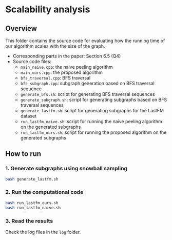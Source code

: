 # Scalability analysis

## Overview

This folder contains the source code for evaluating how the running time of our algorithm scales with the size of the graph.

- Corresponding parts in the paper: Section 6.5 (Q4)
- Source code files:  
  - `main_naive.cpp`: the naive peeling algorithm
  - `main_ours.cpp`: the proposed algorithm
  - `bfs_traversal.cpp`: BFS traversal
  - `bfs_subgraph.cpp`: subgraph generation based on BFS traversal sequence
  - `generate_bfs.sh`: script for generating BFS traversal sequences
  - `generate_subgraph.sh`: script for generating subgraphs based on BFS traversal sequences
  - `generate_lastfm.sh`: script for generating subgraphs for the LastFM dataset
  - `run_lastfm_naive.sh`: script for running the naive peeling algorithm on the generated subgraphs  
  - `run_lastfm_ours.sh`: script for running the proposed algorithm on the generated subgraphs

## How to run

### 1. Generate subgraphs using snowball sampling

```bash
bash generate_lastfm.sh
```

### 2. Run the computational code

```bash
bash run_lastfm_ours.sh
bash run_lastfm_naive.sh
```

### 3. Read the results

Check the log files in the `log` folder.
